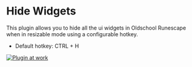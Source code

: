 # Hide Widgets
This plugin allows you to hide all the ui widgets in Oldschool Runescape when in resizable mode using a configurable hotkey.

- Default hotkey: CTRL + H

[![Plugin at work](https://thumbs.gfycat.com/CloudyHopefulGoa-size_restricted.gif)](https://gfycat.com/cloudyhopefulgoa)